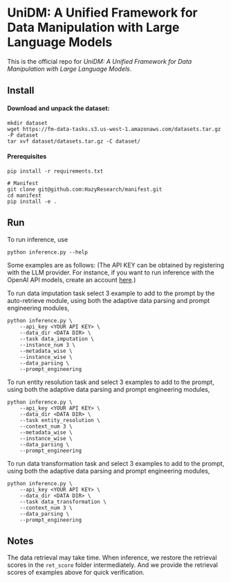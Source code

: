 # UniDM: A Unified Framework for Data Manipulation with Large Language Models

This is the official repo for *UniDM: A Unified Framework for Data Manipulation with Large Language Models*.

## Install

#### Download and unpack the dataset:
```
mkdir dataset
wget https://fm-data-tasks.s3.us-west-1.amazonaws.com/datasets.tar.gz -P dataset
tar xvf dataset/datasets.tar.gz -C dataset/
```

#### Prerequisites

```
pip install -r requirements.txt

# Manifest
git clone git@github.com:HazyResearch/manifest.git
cd manifest
pip install -e .

```

## Run
To run inference, use
```
python inference.py --help
```
Some examples are as follows:
(The API KEY can be obtained by registering with the LLM provider. For instance, if you want to run inference with the OpenAI API models, create an account [here](https://openai.com/api/).)

To run data imputation task select 3 example to add to the prompt by the auto-retrieve module, using both the adaptive data parsing and prompt engineering modules,
```
python inference.py \
    --api_key <YOUR API KEY> \
    --data_dir <DATA DIR> \
    --task data_imputation \
    --instance_num 3 \
    --metadata_wise \
    --instance_wise \
    --data_parsing \
    --prompt_engineering
```
To run entity resolution task and select 3 examples to add to the prompt, using both the adaptive data parsing and prompt engineering modules,
```
python inference.py \
    --api_key <YOUR API KEY> \
    --data_dir <DATA DIR> \
    --task entity_resolution \
    --context_num 3 \
    --metadata_wise \
    --instance_wise \
    --data_parsing \
    --prompt_engineering
```
To run data transformation task and select 3 examples to add to the prompt, using both the adaptive data parsing and prompt engineering modules,
```
python inference.py \
    --api_key <YOUR API KEY> \
    --data_dir <DATA DIR> \
    --task data_transformation \
    --context_num 3 \
    --data_parsing \
    --prompt_engineering
```

## Notes

The data retrieval may take time. When inference, we restore the retrieval scores in the `ret_score` folder intermediately. And we provide the retrieval scores of examples above for quick verification.







